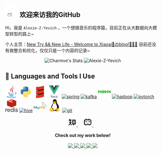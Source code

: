 <h2><img src="src/assert/hellokittydance.gif" alt="Hi" width="42" /> 欢迎来访我的GitHub </h2>

Hi，我是 `Alexie-Z-Yevich` ，一个想搞音乐的程序猿，目前正在从大数据向大模型转型的路上~

个人主页：[New Try && New Life - Welcome to Xiaoai🥝のblog!🤣🤣🤣](https://www.aiznoyer.work/) 目前还没有做整合和优化，仅仅只是一个内容的记录~

<p align="center">
<img align="center" src="https://github-readme-stats.vercel.app/api?username=Alexie-Z-Yevich&title_color=333&text_color=777" alt="Charmve's Stats" >
<img align="center" src="https://github-readme-stats.vercel.app/api/top-langs?username=Alexie-Z-Yevich&show_icons=true&locale=en&layout=compact&hide=javascript,css,scss,html&theme=tokyonight" alt="Alexie-Z-Yevich" />
</p>

<h2>🚀 Languages and Tools I Use</h2>

<p>
            <a target="_blank" href="https://raw.githubusercontent.com/devicons/devicon/master/icons/java/java-original.svg" style="display: inline-block;"><img src="https://raw.githubusercontent.com/devicons/devicon/master/icons/java/java-original.svg" alt="java" width="42" height="42" /></a>
<a target="_blank" href="https://raw.githubusercontent.com/devicons/devicon/master/icons/python/python-original.svg" style="display: inline-block;"><img src="https://raw.githubusercontent.com/devicons/devicon/master/icons/python/python-original.svg" alt="python" width="42" height="42" /></a>
<a target="_blank" href="https://raw.githubusercontent.com/devicons/devicon/master/icons/scala/scala-original.svg" style="display: inline-block;"><img src="https://raw.githubusercontent.com/devicons/devicon/master/icons/scala/scala-original.svg" alt="scala" width="42" height="42" /></a>
<a target="_blank" href="https://raw.githubusercontent.com/devicons/devicon/master/icons/vuejs/vuejs-original-wordmark.svg" style="display: inline-block;"><img src="https://raw.githubusercontent.com/devicons/devicon/master/icons/vuejs/vuejs-original-wordmark.svg" alt="vuejs" width="42" height="42" /></a>
<a target="_blank" href="https://www.vectorlogo.zone/logos/springio/springio-icon.svg" style="display: inline-block;"><img src="https://www.vectorlogo.zone/logos/springio/springio-icon.svg" alt="spring" width="42" height="42" /></a>
<a target="_blank" href="https://www.vectorlogo.zone/logos/apache_kafka/apache_kafka-icon.svg" style="display: inline-block;"><img src="https://www.vectorlogo.zone/logos/apache_kafka/apache_kafka-icon.svg" alt="kafka" width="42" height="42" /></a>
<a target="_blank" href="https://raw.githubusercontent.com/devicons/devicon/master/icons/nginx/nginx-original.svg" style="display: inline-block;"><img src="https://raw.githubusercontent.com/devicons/devicon/master/icons/nginx/nginx-original.svg" alt="nginx" width="42" height="42" /></a>
<a target="_blank" href="https://www.vectorlogo.zone/logos/apache_hadoop/apache_hadoop-icon.svg" style="display: inline-block;"><img src="https://www.vectorlogo.zone/logos/apache_hadoop/apache_hadoop-icon.svg" alt="hadoop" width="42" height="42" /></a>
<a target="_blank" href="https://www.vectorlogo.zone/logos/pytorch/pytorch-icon.svg" style="display: inline-block;"><img src="https://www.vectorlogo.zone/logos/pytorch/pytorch-icon.svg" alt="pytorch" width="42" height="42" /></a>
<a target="_blank" href="https://raw.githubusercontent.com/devicons/devicon/master/icons/redis/redis-original-wordmark.svg" style="display: inline-block;"><img src="https://raw.githubusercontent.com/devicons/devicon/master/icons/redis/redis-original-wordmark.svg" alt="redis" width="42" height="42" /></a>
<a target="_blank" href="https://www.vectorlogo.zone/logos/apache_hive/apache_hive-icon.svg" style="display: inline-block;"><img src="https://www.vectorlogo.zone/logos/apache_hive/apache_hive-icon.svg" alt="hive" width="42" height="42" /></a>
<a target="_blank" href="https://raw.githubusercontent.com/devicons/devicon/master/icons/mysql/mysql-original-wordmark.svg" style="display: inline-block;"><img src="https://raw.githubusercontent.com/devicons/devicon/master/icons/mysql/mysql-original-wordmark.svg" alt="mysql" width="42" height="42" /></a>
<a target="_blank" href="https://raw.githubusercontent.com/devicons/devicon/master/icons/linux/linux-original.svg" style="display: inline-block;"><img src="https://raw.githubusercontent.com/devicons/devicon/master/icons/linux/linux-original.svg" alt="linux" width="42" height="42" /></a>
<a target="_blank" href="https://www.vectorlogo.zone/logos/git-scm/git-scm-icon.svg" style="display: inline-block;"><img src="https://www.vectorlogo.zone/logos/git-scm/git-scm-icon.svg" alt="git" width="42" height="42" /></a>
</p>


<p align="center">
  <a href="https://www.zhihu.com/people/AizNoyer" target="_blank" alt="Zhihu" title="Zhihu">
    <img src="src/assert/icons/zhihu.png" width="28px"/>
  </a>
  &emsp;
  <a href="https://space.bilibili.com/40681989" target="_blank" alt="Bilibili" title="Bilibili">
    <img src="src/assert/icons/bilibili.png" width="30px"/>
  </a>
  &emsp;
  <br><br>
  <strong>Check out my work below!</strong>
  <br><br>
  <a href="https://github.com/Alexie-Z-Yevich">
    <img src="https://badges.strrl.dev/visits/Alexie-Z-Yevich/Alexie-Z-Yevich?style=flat-square&color=black&logo=github">
  </a>
  <a href="https://github.com/Alexie-Z-Yevich">
    <img src="https://badges.strrl.dev/years/Charmve?style=flat-square&color=black&logo=github">
  </a>
  <a href="https://github.com/Alexie-Z-Yevich?tab=repositories">
    <img src="https://badges.strrl.dev/repos/Alexie-Z-Yevich?style=flat-square&color=black&logo=github">
  </a>
  <a href="https://gist.github.com/Alexie-Z-Yevich">
    <img src="https://badges.strrl.dev/gists/Alexie-Z-Yevich?style=flat-square&color=black&logo=github">
  </a>
  <a href="https://github.com/Alexie-Z-Yevich">
    <img src="https://badges.strrl.dev/commits/monthly/Alexie-Z-Yevich?style=flat-square&color=black&logo=github">
  </a>
</p>


<p>


 </p>
